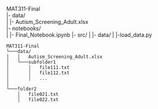 MAT311-Final <br>
|- data/ <br>
|  |- Autism_Screening_Adult.xlsx <br>
|- notebooks/ <br>
|  |- Final_Notebook.ipynb
|- src/
|  |- data/
|     |-load_data.py<br>
```
MAT311-Final
└───data/
│   │   Autism_Screening_Adult.xlsx
│   └───subfolder1
│       │   file111.txt
│       │   file112.txt
│       │   ...
│   
└───folder2
    │   file021.txt
    │   file022.txt
```
